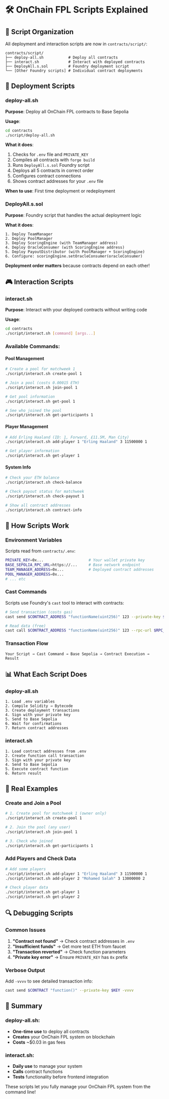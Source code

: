 # 🛠️ OnChain FPL Scripts Explained

## 📁 **Script Organization**

All deployment and interaction scripts are now in `contracts/script/`:

```
contracts/script/
├── deploy-all.sh           # Deploy all contracts
├── interact.sh             # Interact with deployed contracts
├── DeployAll.s.sol         # Foundry deployment script
└── [Other Foundry scripts] # Individual contract deployments
```

## 🚀 **Deployment Scripts**

### **deploy-all.sh**
**Purpose**: Deploy all OnChain FPL contracts to Base Sepolia

**Usage**:
```bash
cd contracts
./script/deploy-all.sh
```

**What it does**:
1. Checks for `.env` file and `PRIVATE_KEY`
2. Compiles all contracts with `forge build`
3. Runs `DeployAll.s.sol` Foundry script
4. Deploys all 5 contracts in correct order
5. Configures contract connections
6. Shows contract addresses for your `.env` file

**When to use**: First time deployment or redeployment

### **DeployAll.s.sol**
**Purpose**: Foundry script that handles the actual deployment logic

**What it does**:
```solidity
1. Deploy TeamManager
2. Deploy PoolManager  
3. Deploy ScoringEngine (with TeamManager address)
4. Deploy OracleConsumer (with ScoringEngine address)
5. Deploy PayoutDistributor (with PoolManager + ScoringEngine)
6. Configure: scoringEngine.setOracleConsumer(oracleConsumer)
```

**Deployment order matters** because contracts depend on each other!

## 🎮 **Interaction Scripts**

### **interact.sh**
**Purpose**: Interact with your deployed contracts without writing code

**Usage**:
```bash
cd contracts
./script/interact.sh [command] [args...]
```

### **Available Commands**:

#### **Pool Management**
```bash
# Create a pool for matchweek 1
./script/interact.sh create-pool 1

# Join a pool (costs 0.00015 ETH)
./script/interact.sh join-pool 1

# Get pool information
./script/interact.sh get-pool 1

# See who joined the pool
./script/interact.sh get-participants 1
```

#### **Player Management**
```bash
# Add Erling Haaland (ID: 1, Forward, £11.5M, Man City)
./script/interact.sh add-player 1 "Erling Haaland" 3 11500000 1

# Get player information
./script/interact.sh get-player 1
```

#### **System Info**
```bash
# Check your ETH balance
./script/interact.sh check-balance

# Check payout status for matchweek
./script/interact.sh check-payout 1

# Show all contract addresses
./script/interact.sh contract-info
```

## 🔧 **How Scripts Work**

### **Environment Variables**
Scripts read from `contracts/.env`:
```bash
PRIVATE_KEY=0x...                    # Your wallet private key
BASE_SEPOLIA_RPC_URL=https://...     # Base network endpoint
TEAM_MANAGER_ADDRESS=0x...           # Deployed contract addresses
POOL_MANAGER_ADDRESS=0x...
# ... etc
```

### **Cast Commands**
Scripts use Foundry's `cast` tool to interact with contracts:

```bash
# Send transaction (costs gas)
cast send $CONTRACT_ADDRESS "functionName(uint256)" 123 --private-key $PRIVATE_KEY

# Read data (free)
cast call $CONTRACT_ADDRESS "functionName(uint256)" 123 --rpc-url $RPC_URL
```

### **Transaction Flow**
```
Your Script → Cast Command → Base Sepolia → Contract Execution → Result
```

## 📊 **What Each Script Does**

### **deploy-all.sh**
```
1. Load .env variables
2. Compile Solidity → Bytecode
3. Create deployment transactions
4. Sign with your private key
5. Send to Base Sepolia
6. Wait for confirmations
7. Return contract addresses
```

### **interact.sh**
```
1. Load contract addresses from .env
2. Create function call transaction
3. Sign with your private key
4. Send to Base Sepolia
5. Execute contract function
6. Return result
```

## 🎯 **Real Examples**

### **Create and Join a Pool**
```bash
# 1. Create pool for matchweek 1 (owner only)
./script/interact.sh create-pool 1

# 2. Join the pool (any user)
./script/interact.sh join-pool 1

# 3. Check who joined
./script/interact.sh get-participants 1
```

### **Add Players and Check Data**
```bash
# Add some players
./script/interact.sh add-player 1 "Erling Haaland" 3 11500000 1
./script/interact.sh add-player 2 "Mohamed Salah" 3 13000000 2

# Check player data
./script/interact.sh get-player 1
./script/interact.sh get-player 2
```

## 🔍 **Debugging Scripts**

### **Common Issues**
1. **"Contract not found"** → Check contract addresses in `.env`
2. **"Insufficient funds"** → Get more test ETH from faucet
3. **"Transaction reverted"** → Check function parameters
4. **"Private key error"** → Ensure `PRIVATE_KEY` has `0x` prefix

### **Verbose Output**
Add `-vvvv` to see detailed transaction info:
```bash
cast send $CONTRACT "function()" --private-key $KEY -vvvv
```

## 🎉 **Summary**

### **deploy-all.sh**: 
- **One-time use** to deploy all contracts
- **Creates** your OnChain FPL system on blockchain
- **Costs** ~$0.03 in gas fees

### **interact.sh**: 
- **Daily use** to manage your system
- **Calls** contract functions
- **Tests** functionality before frontend integration

These scripts let you fully manage your OnChain FPL system from the command line!